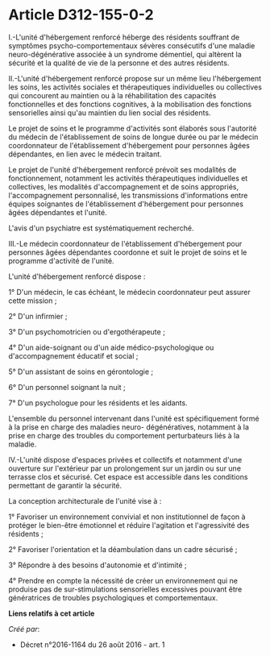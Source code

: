 # Article D312-155-0-2

I.-L'unité d'hébergement renforcé héberge des résidents souffrant de symptômes psycho-comportementaux sévères consécutifs
d'une maladie neuro-dégénérative associée à un syndrome démentiel, qui altèrent la sécurité et la qualité de vie de la
personne et des autres résidents. 

II.-L'unité d'hébergement renforcé propose sur un même lieu l'hébergement les soins, les activités sociales et thérapeutiques
individuelles ou collectives qui concourent au maintien ou à la réhabilitation des capacités fonctionnelles et des fonctions
cognitives, à la mobilisation des fonctions sensorielles ainsi qu'au maintien du lien social des résidents. 

Le projet de soins et le programme d'activités sont élaborés sous l'autorité du médecin de l'établissement de soins de longue
durée ou par le médecin coordonnateur de l'établissement d'hébergement pour personnes âgées dépendantes, en lien avec le
médecin traitant. 

Le projet de l'unité d'hébergement renforcé prévoit ses modalités de fonctionnement, notamment les activités thérapeutiques
individuelles et collectives, les modalités d'accompagnement et de soins appropriés, l'accompagnement personnalisé, les
transmissions d'informations entre équipes soignantes de l'établissement d'hébergement pour personnes âgées dépendantes et
l'unité. 

L'avis d'un psychiatre est systématiquement recherché. 

III.-Le médecin coordonnateur de l'établissement d'hébergement pour personnes âgées dépendantes coordonne et suit le projet
de soins et le programme d'activité de l'unité. 

L'unité d'hébergement renforcé dispose : 

1° D'un médecin, le cas échéant, le médecin coordonnateur peut assurer cette mission ; 

2° D'un infirmier ; 

3° D'un psychomotricien ou d'ergothérapeute ; 

4° D'un aide-soignant ou d'un aide médico-psychologique ou d'accompagnement éducatif et social ; 

5° D'un assistant de soins en gérontologie ; 

6° D'un personnel soignant la nuit ; 

7° D'un psychologue pour les résidents et les aidants. 

L'ensemble du personnel intervenant dans l'unité est spécifiquement formé à la prise en charge des maladies neuro-
dégénératives, notamment à la prise en charge des troubles du comportement perturbateurs liés à la maladie. 

IV.-L'unité dispose d'espaces privées et collectifs et notamment d'une ouverture sur l'extérieur par un prolongement sur un
jardin ou sur une terrasse clos et sécurisé. Cet espace est accessible dans les conditions permettant de garantir la
sécurité. 

La conception architecturale de l'unité vise à : 

1° Favoriser un environnement convivial et non institutionnel de façon à protéger le bien-être émotionnel et réduire
l'agitation et l'agressivité des résidents ; 

2° Favoriser l'orientation et la déambulation dans un cadre sécurisé ; 

3° Répondre à des besoins d'autonomie et d'intimité ; 

4° Prendre en compte la nécessité de créer un environnement qui ne produise pas de sur-stimulations sensorielles excessives
pouvant être génératrices de troubles psychologiques et comportementaux.

**Liens relatifs à cet article**

_Créé par_:

  - Décret n°2016-1164 du 26 août 2016 - art. 1
